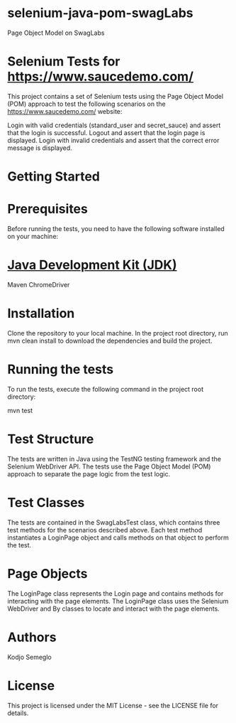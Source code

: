 # selenium-java-pom-swagLabs
Page Object Model on SwagLabs

# Selenium Tests for https://www.saucedemo.com/
This project contains a set of Selenium tests using the Page Object Model (POM) approach to test the following scenarios on the https://www.saucedemo.com/ website:

Login with valid credentials (standard_user and secret_sauce) and assert that the login is successful.
Logout and assert that the login page is displayed.
Login with invalid credentials and assert that the correct error message is displayed.
# Getting Started
# Prerequisites
Before running the tests, you need to have the following software installed on your machine:

# [Java Development Kit (JDK)](https://www.oracle.com/java/technologies/javase-downloads.html)
Maven
ChromeDriver
# Installation
Clone the repository to your local machine.
In the project root directory, run mvn clean install to download the dependencies and build the project.
# Running the tests
To run the tests, execute the following command in the project root directory:

mvn test

# Test Structure
The tests are written in Java using the TestNG testing framework and the Selenium WebDriver API. The tests use the Page Object Model (POM) approach to separate the page logic from the test logic.

# Test Classes
The tests are contained in the SwagLabsTest class, which contains three test methods for the scenarios described above. Each test method instantiates a LoginPage object and calls methods on that object to perform the test.

# Page Objects
The LoginPage class represents the Login page and contains methods for interacting with the page elements. The LoginPage class uses the Selenium WebDriver and By classes to locate and interact with the page elements.

# Authors
Kodjo Semeglo
# License
This project is licensed under the MIT License - see the LICENSE file for details.
